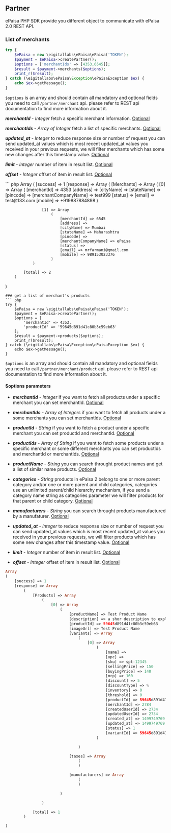 ## Partner

ePaisa PHP SDK provide you different object to communicate with ePaisa 2.0 REST API.

### List of merchants
``` php
try {
    $ePaisa = new \eigitallabs\ePaisa\ePaisa('TOKEN');
    $payment = $ePaisa->createPartner();
    $options = ['merchantIds' => [4353,6545]];
    $result = $payment->merchants($options);
    print_r($result);
} catch (\eigitallabs\ePaisa\Exception\ePaisaException $ex) {
    echo $ex->getMessage();
}
```
`$options` is an array and should contain all mandatory and optional fields you need to call `/partner/merchant` api.
please refer to REST api documentation to find more information about it.

<p><b><i>merchantId</i></b> - <i>Integer</i> fetch a specific merchant information. <u>Optional</u></p>
<p><b><i>merchantIds</i></b> - <i>Array of Integer</i> fetch a list of specific merchants. <u>Optional</u></p>
<p><b><i>updated_at</i></b> - <i>Integer</i> to reduce response size or number of request you can send updated_at values which is most recent updated_at values you received in your previous requests, we will filter merchants which has some new changes after this timestamp value. <u>Optional</u></p>
<p><b><i>limit</i></b> - <i>Integer</i> number of item in result list. <u>Optional</u></p>
<p><b><i>offset</i></b> - <i>Integer</i> offset of item in result list. <u>Optional</u></p>
``` php
Array
(
    [success] => 1
    [response] => Array
        (
            [Merchants] => Array
                (
                    [0] => Array
                        (
                            [merchantId] => 4353
                            [address] =>  
                            [cityName] => 
                            [stateName] => 
                            [pincode] => 
                            [merchantCompanyName] => test999
                            [status] => 
                            [email] => test@133.com
                            [mobile] => +919887884898
                        )

                    [1] => Array
                        (
                            [merchantId] => 6545
                            [address] =>  
                            [cityName] => Mumbai
                            [stateName] => Maharashtra
                            [pincode] => 
                            [merchantCompanyName] => ePaisa
                            [status] => 
                            [email] => mrfarmani@gmail.com
                            [mobile] => 989153023376
                        )
                )

            [total] => 2
        )

)
```
### get a list of merchant's products
``` php
try {
    $ePaisa = new \eigitallabs\ePaisa\ePaisa('TOKEN');
    $payment = $ePaisa->createPartner();
    $options = [
        'merchantId' => 4353,
        'productId' => '59645d891d41c80b3c59eb63'
    ];
    $result = $payment->products($options);
    print_r($result);
} catch (\eigitallabs\ePaisa\Exception\ePaisaException $ex) {
    echo $ex->getMessage();
}
```
`$options` is an array and should contain all mandatory and optional fields you need to call `/partner/merchant/product` api.
please refer to REST api documentation to find more information about it.

#### $options parameters
* <p><b><i>merchantId</i></b> - <i>Integer</i> if you want to fetch all products under a specific merchant you can set merchantId. <u>Optional</u></p>
* <p><b><i>merchantIds</i></b> - <i>Array of Integers</i> if you want to fetch all products under a some merchants you can set merchantIds. <u>Optional</u></p>
* <p><b><i>productId</i></b> - <i>String</i> if you want to fetch a product under a specific merchant you can set productId and merchantId. <u>Optional</u></p>
* <p><b><i>productIds</i></b> - <i>Array of String</i> if you want to fetch some products under a specific merchant or some different merchants you can set productIds and merchantId or merchantIds. <u>Optional</u></p>
* <p><b><i>productName</i></b> - <i>String</i> you can search throught product names and get a list of similar name products. <u>Optional</u></p>
* <p><b><i>categories</i></b> - <i>String</i> products in ePaisa 2 belong to one or more parent category and/or one or more parent and child categories, categories use an unlimited parent/child hierarchy mechanism, if you send a category name string as categories parameter we will filter products for that parent or child category. <u>Optional</u></p>
* <p><b><i>manufacturers</i></b> - <i>String</i> you can search throught products manufactured by a manufaturer. <u>Optional</u></p>
* <p><b><i>updated_at</i></b> - <i>Integer</i> to reduce response size or number of request you can send updated_at values which is most recent updated_at values you received in your previous requests, we will filter products which has some new changes after this timestamp value. <u>Optional</u></p>
* <p><b><i>limit</i></b> - <i>Integer</i> number of item in result list. <u>Optional</u></p>
* <p><b><i>offset</i></b> - <i>Integer</i> offset of item in result list. <u>Optional</u></p>

``` php
Array
(
    [success] => 1
    [response] => Array
        (
            [Products] => Array
                (
                    [0] => Array
                        (
                            [productName] => Test Product Name
                            [description] => a shor description to explain product details.
                            [productId] => 59645d891d41c80b3c59eb63
                            [imageUrl] => Test Product Name
                            [variants] => Array
                                (
                                    [0] => Array
                                        (
                                            [name] => 
                                            [upc] => 
                                            [sku] => spt-12345
                                            [sellingPrice] => 150
                                            [buyingPrice] => 140
                                            [mrp] => 160
                                            [discount] => 5
                                            [discountType] => %
                                            [inventory] => 0
                                            [threshold] => 0
                                            [productId] => 59645d891d41c80b3c59eb63
                                            [merchantId] => 2784
                                            [createdUserId] => 2734
                                            [updatedUserId] => 2734
                                            [created_at] => 1499749769
                                            [updated_at] => 1499749769
                                            [status] => 1
                                            [variantId] => 59645d891d41c80b3c59eb64
                                        )

                                )

                            [taxes] => Array
                                (
                                )

                            [manufacturers] => Array
                                (
                                )

                        )

                )

            [total] => 1
        )

)
```